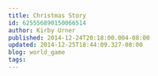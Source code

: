 ```yaml
---
title: Christmas Story
id: 625556890150066514
author: Kirby Urner
published: 2014-12-24T20:18:00.004-08:00
updated: 2014-12-25T18:44:09.327-08:00
blog: world_game
tags: 
---
```


